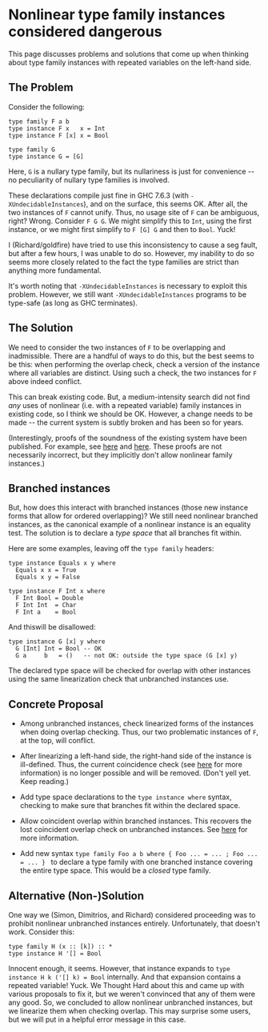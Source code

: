 # Nonlinear type family instances considered dangerous


This page discusses problems and solutions that come up when thinking about type family instances with repeated variables on the left-hand side.

## The Problem


Consider the following:

```wiki
type family F a b
type instance F x   x = Int
type instance F [x] x = Bool

type family G
type instance G = [G]
```


Here, `G` is a nullary type family, but its nullariness is just for convenience -- no peculiarity of nullary type families is involved.


These declarations compile just fine in GHC 7.6.3 (with `-XUndecidableInstances`), and on the surface, this seems OK. After all, the two instances of `F` cannot unify. Thus, no usage site of `F` can be ambiguous, right? Wrong. Consider `F G G`. We might simplify this to `Int`, using the first instance, or we might first simplify to `F [G] G` and then to `Bool`. Yuck!


I (Richard/goldfire) have tried to use this inconsistency to cause a seg fault, but after a few hours, I was unable to do so. However, my inability to do so seems more closely related to the fact the type families are strict than anything more fundamental.


It's worth noting that `-XUndecidableInstances` is necessary to exploit this problem. However, we still want `-XUndecidableInstances` programs to be type-safe (as long as GHC terminates).

## The Solution


We need to consider the two instances of `F` to be overlapping and inadmissible. There are a handful of ways to do this, but the best seems to be this: when performing the overlap check, check a version of the instance where all variables are distinct. Using such a check, the two instances for `F` above indeed conflict.


This can break existing code. But, a medium-intensity search did not find *any* uses of nonlinear (i.e. with a repeated variable) family instances in existing code, so I think we should be OK. However, a change needs to be made -- the current system is subtly broken and has been so for years.


(Interestingly, proofs of the soundness of the existing system have been published. For example, see [ here](http://research.microsoft.com/en-us/um/people/simonpj/papers/ext-f/fc-tldi.pdf) and [ here](http://www.cis.upenn.edu/~stevez/papers/WVPJZ11.pdf). These proofs are not necessarily incorrect, but they implicitly don't allow nonlinear family instances.)

## Branched instances


But, how does this interact with branched instances (those new instance forms that allow for ordered overlapping)? We still need nonlinear branched instances, as the canonical example of a nonlinear instance is an equality test. The solution is to declare a *type space* that all branches fit within.


Here are some examples, leaving off the `type family` headers:

```wiki
type instance Equals x y where
  Equals x x = True
  Equals x y = False
```

```wiki
type instance F Int x where
  F Int Bool = Double
  F Int Int  = Char
  F Int a    = Bool
```


And thiswill be disallowed:

```wiki
type instance G [x] y where
  G [Int] Int = Bool -- OK
  G a     b   = ()   -- not OK: outside the type space (G [x] y)
```


The declared type space will be checked for overlap with other instances using the same linearization check that unbranched instances use.

## Concrete Proposal

- Among unbranched instances, check linearized forms of the instances when doing overlap checking. Thus, our two problematic instances of `F`, at the top, will conflict.

- After linearizing a left-hand side, the right-hand side of the instance is ill-defined. Thus, the current coincidence check (see [here](new-axioms/coincident-overlap) for more information) is no longer possible and will be removed. (Don't yell yet. Keep reading.)

- Add type space declarations to the `type instance where` syntax, checking to make sure that branches fit within the declared space.

- Allow coincident overlap within branched instances. This recovers the lost coincident overlap check on unbranched instances. See [here](new-axioms/coincident-overlap) for more information.

- Add new syntax `type family Foo a b where { Foo ... = ... ; Foo ... = ... } ` to declare a type family with one branched instance covering the entire type space. This would be a *closed* type family.

## Alternative (Non-)Solution


One way we (Simon, Dimitrios, and Richard) considered proceeding was to prohibit nonlinear unbranched instances entirely. Unfortunately, that doesn't work. Consider this:

```wiki
type family H (x :: [k]) :: *
type instance H '[] = Bool
```


Innocent enough, it seems. However, that instance expands to `type instance H k ('[] k) = Bool` internally. And that expansion contains a repeated variable! Yuck. We Thought Hard about this and came up with various proposals to fix it, but we weren't convinced that any of them were any good. So, we concluded to allow nonlinear unbranched instances, but we linearize them when checking overlap. This may surprise some users, but we will put in a helpful error message in this case.
